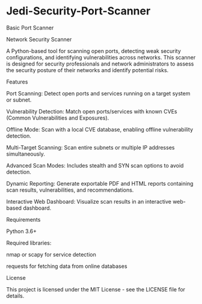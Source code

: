# Jedi-Security-Port-Scanner
Basic Port Scanner


Network Security Scanner

A Python-based tool for scanning open ports, detecting weak security configurations, and identifying vulnerabilities across networks. This scanner is designed for security professionals and network administrators to assess the security posture of their networks and identify potential risks.

Features

Port Scanning: Detect open ports and services running on a target system or subnet.

Vulnerability Detection: Match open ports/services with known CVEs (Common Vulnerabilities and Exposures).

Offline Mode: Scan with a local CVE database, enabling offline vulnerability detection.

Multi-Target Scanning: Scan entire subnets or multiple IP addresses simultaneously.

Advanced Scan Modes: Includes stealth and SYN scan options to avoid detection.

Dynamic Reporting: Generate exportable PDF and HTML reports containing scan results, vulnerabilities, and recommendations.

Interactive Web Dashboard: Visualize scan results in an interactive web-based dashboard.


Requirements

Python 3.6+

Required libraries:

nmap or scapy for service detection

requests for fetching data from online databases

License

This project is licensed under the MIT License - see the LICENSE file for details.
